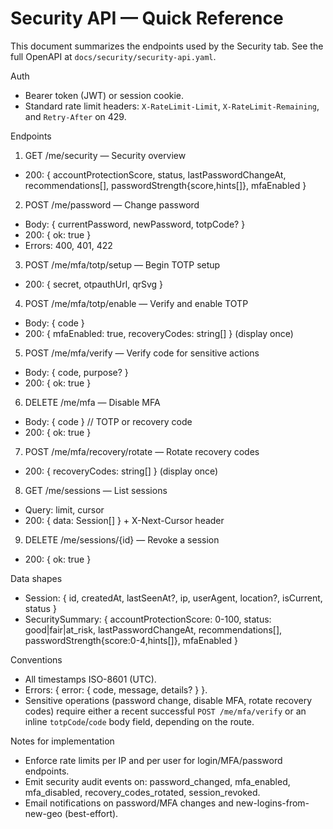 # Security API — Quick Reference

This document summarizes the endpoints used by the Security tab. See the full OpenAPI at `docs/security/security-api.yaml`.

Auth
- Bearer token (JWT) or session cookie.
- Standard rate limit headers: `X-RateLimit-Limit`, `X-RateLimit-Remaining`, and `Retry-After` on 429.

Endpoints
1) GET /me/security — Security overview
- 200: { accountProtectionScore, status, lastPasswordChangeAt, recommendations[], passwordStrength{score,hints[]}, mfaEnabled }

2) POST /me/password — Change password
- Body: { currentPassword, newPassword, totpCode? }
- 200: { ok: true }
- Errors: 400, 401, 422

3) POST /me/mfa/totp/setup — Begin TOTP setup
- 200: { secret, otpauthUrl, qrSvg }

4) POST /me/mfa/totp/enable — Verify and enable TOTP
- Body: { code }
- 200: { mfaEnabled: true, recoveryCodes: string[] } (display once)

5) POST /me/mfa/verify — Verify code for sensitive actions
- Body: { code, purpose? }
- 200: { ok: true }

6) DELETE /me/mfa — Disable MFA
- Body: { code } // TOTP or recovery code
- 200: { ok: true }

7) POST /me/mfa/recovery/rotate — Rotate recovery codes
- 200: { recoveryCodes: string[] } (display once)

8) GET /me/sessions — List sessions
- Query: limit, cursor
- 200: { data: Session[] } + X-Next-Cursor header

9) DELETE /me/sessions/{id} — Revoke a session
- 200: { ok: true }

Data shapes
- Session: { id, createdAt, lastSeenAt?, ip, userAgent, location?, isCurrent, status }
- SecuritySummary: { accountProtectionScore: 0-100, status: good|fair|at_risk, lastPasswordChangeAt, recommendations[], passwordStrength{score:0-4,hints[]}, mfaEnabled }

Conventions
- All timestamps ISO-8601 (UTC).
- Errors: { error: { code, message, details? } }.
- Sensitive operations (password change, disable MFA, rotate recovery codes) require either a recent successful `POST /me/mfa/verify` or an inline `totpCode`/`code` body field, depending on the route.

Notes for implementation
- Enforce rate limits per IP and per user for login/MFA/password endpoints.
- Emit security audit events on: password_changed, mfa_enabled, mfa_disabled, recovery_codes_rotated, session_revoked.
- Email notifications on password/MFA changes and new-logins-from-new-geo (best-effort).
